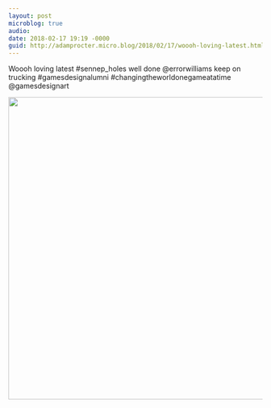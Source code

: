 ```yaml
---
layout: post
microblog: true
audio: 
date: 2018-02-17 19:19 -0000
guid: http://adamprocter.micro.blog/2018/02/17/woooh-loving-latest.html
---
```

Woooh loving latest #sennep_holes well done @errorwilliams keep on trucking #gamesdesignalumni #changingtheworldonegameatatime @gamesdesignart

<img src="http://discursive.adamprocter.co.uk/uploads/2018/15bdb58c54.jpg" width="600" height="600" />
